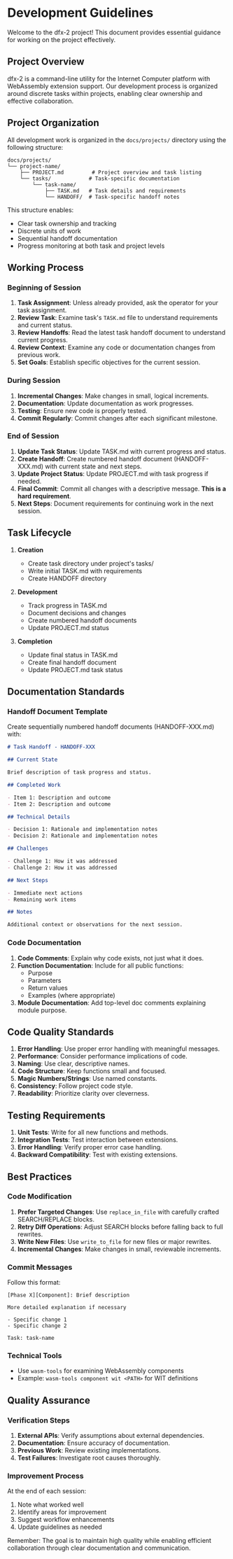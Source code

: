 # Development Guidelines

Welcome to the dfx-2 project! This document provides essential guidance for working on the project effectively.

## Project Overview

dfx-2 is a command-line utility for the Internet Computer platform with WebAssembly extension support. Our development process is organized around discrete tasks within projects, enabling clear ownership and effective collaboration.

## Project Organization

All development work is organized in the `docs/projects/` directory using the following structure:

```
docs/projects/
└── project-name/
    ├── PROJECT.md         # Project overview and task listing
    └── tasks/            # Task-specific documentation
        └── task-name/
            ├── TASK.md   # Task details and requirements
            └── HANDOFF/  # Task-specific handoff notes
```

This structure enables:

- Clear task ownership and tracking
- Discrete units of work
- Sequential handoff documentation
- Progress monitoring at both task and project levels

## Working Process

### Beginning of Session

1. **Task Assignment**: Unless already provided, ask the operator for your task assignment.
2. **Review Task**: Examine task's `TASK.md` file to understand requirements and current status.
3. **Review Handoffs**: Read the latest task handoff document to understand current progress.
4. **Review Context**: Examine any code or documentation changes from previous work.
5. **Set Goals**: Establish specific objectives for the current session.

### During Session

1. **Incremental Changes**: Make changes in small, logical increments.
2. **Documentation**: Update documentation as work progresses.
3. **Testing**: Ensure new code is properly tested.
4. **Commit Regularly**: Commit changes after each significant milestone.

### End of Session

1. **Update Task Status**: Update TASK.md with current progress and status.
2. **Create Handoff**: Create numbered handoff document (HANDOFF-XXX.md) with current state and next steps.
3. **Update Project Status**: Update PROJECT.md with task progress if needed.
4. **Final Commit**: Commit all changes with a descriptive message. **This is a hard requirement**.
5. **Next Steps**: Document requirements for continuing work in the next session.

## Task Lifecycle

1. **Creation**

   - Create task directory under project's tasks/
   - Write initial TASK.md with requirements
   - Create HANDOFF directory

2. **Development**

   - Track progress in TASK.md
   - Document decisions and changes
   - Create numbered handoff documents
   - Update PROJECT.md status

3. **Completion**
   - Update final status in TASK.md
   - Create final handoff document
   - Update PROJECT.md task status

## Documentation Standards

### Handoff Document Template

Create sequentially numbered handoff documents (HANDOFF-XXX.md) with:

```markdown
# Task Handoff - HANDOFF-XXX

## Current State

Brief description of task progress and status.

## Completed Work

- Item 1: Description and outcome
- Item 2: Description and outcome

## Technical Details

- Decision 1: Rationale and implementation notes
- Decision 2: Rationale and implementation notes

## Challenges

- Challenge 1: How it was addressed
- Challenge 2: How it was addressed

## Next Steps

- Immediate next actions
- Remaining work items

## Notes

Additional context or observations for the next session.
```

### Code Documentation

1. **Code Comments**: Explain why code exists, not just what it does.
2. **Function Documentation**: Include for all public functions:
   - Purpose
   - Parameters
   - Return values
   - Examples (where appropriate)
3. **Module Documentation**: Add top-level doc comments explaining module purpose.

## Code Quality Standards

1. **Error Handling**: Use proper error handling with meaningful messages.
2. **Performance**: Consider performance implications of code.
3. **Naming**: Use clear, descriptive names.
4. **Code Structure**: Keep functions small and focused.
5. **Magic Numbers/Strings**: Use named constants.
6. **Consistency**: Follow project code style.
7. **Readability**: Prioritize clarity over cleverness.

## Testing Requirements

1. **Unit Tests**: Write for all new functions and methods.
2. **Integration Tests**: Test interaction between extensions.
3. **Error Handling**: Verify proper error case handling.
4. **Backward Compatibility**: Test with existing extensions.

## Best Practices

### Code Modification

1. **Prefer Targeted Changes**: Use `replace_in_file` with carefully crafted SEARCH/REPLACE blocks.
2. **Retry Diff Operations**: Adjust SEARCH blocks before falling back to full rewrites.
3. **Write New Files**: Use `write_to_file` for new files or major rewrites.
4. **Incremental Changes**: Make changes in small, reviewable increments.

### Commit Messages

Follow this format:

```
[Phase X][Component]: Brief description

More detailed explanation if necessary

- Specific change 1
- Specific change 2

Task: task-name
```

### Technical Tools

- Use `wasm-tools` for examining WebAssembly components
- Example: `wasm-tools component wit <PATH>` for WIT definitions

## Quality Assurance

### Verification Steps

1. **External APIs**: Verify assumptions about external dependencies.
2. **Documentation**: Ensure accuracy of documentation.
3. **Previous Work**: Review existing implementations.
4. **Test Failures**: Investigate root causes thoroughly.

### Improvement Process

At the end of each session:

1. Note what worked well
2. Identify areas for improvement
3. Suggest workflow enhancements
4. Update guidelines as needed

Remember: The goal is to maintain high quality while enabling efficient collaboration through clear documentation and communication.
